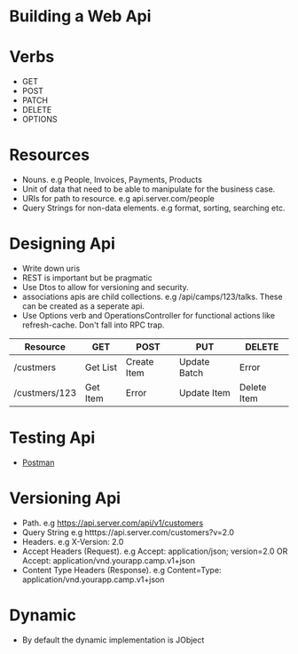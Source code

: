 # Building a Web Api

# Verbs
* GET
* POST
* PATCH
* DELETE
* OPTIONS

# Resources
* Nouns. e.g People, Invoices, Payments, Products
* Unit of data that need to be able to manipulate for the business case.
* URIs for path to resource. e.g api.server.com/people
* Query Strings for non-data elements. e.g format, sorting, searching etc.

# Designing Api
* Write down uris
* REST is important but be pragmatic
* Use Dtos to allow for versioning and security.
* associations apis are child collections. e.g /api/camps/123/talks. These can be created as a seperate api.
* Use Options verb and OperationsController for functional actions like refresh-cache. Don't fall into RPC trap.

| Resource | GET | POST | PUT | DELETE |
| ---      | --- | ---  | --- | ---    |
| /custmers| Get List | Create Item | Update Batch | Error |
| /custmers/123| Get Item | Error | Update Item | Delete Item |

# Testing Api
* [Postman](https://www.getpostman.com)

# Versioning Api
* Path. e.g https://api.server.com/api/v1/customers
* Query String e.g htttps://api.server.com/customers?v=2.0
* Headers. e.g X-Version: 2.0
* Accept Headers (Request). e.g Accept: application/json; version=2.0 OR Accept: application/vnd.yourapp.camp.v1+json
* Content Type Headers (Response). e.g Content=Type: application/vnd.yourapp.camp.v1+json

# Dynamic
* By default the dynamic implementation is JObject
